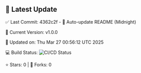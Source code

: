 ## 🚀 Latest Update

✅ Last Commit: 4362c2f - 🤖 Auto-update README (Midnight)

🌟 Current Version: v1.0.0

📅 Updated on: Thu Mar 27 00:56:12 UTC 2025

💻 Build Status: ![CI/CD Status](https://github.com/SaiAryan1784/wedding_frontend/actions/workflows/update-readme.yml/badge.svg)

⭐️ Stars: 0 | 🍴 Forks: 0

